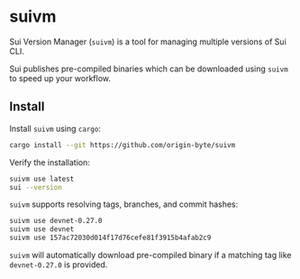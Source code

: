 # suivm

Sui Version Manager (`suivm`) is a tool for managing multiple versions of Sui CLI.

Sui publishes pre-compiled binaries which can be downloaded using `suivm` to speed up your workflow.

## Install

Install `suivm` using `cargo`:

```bash
cargo install --git https://github.com/origin-byte/suivm
```

Verify the installation:

```bash
suivm use latest
sui --version
```

`suivm` supports resolving tags, branches, and commit hashes:

```bash
suivm use devnet-0.27.0
suivm use devnet
suivm use 157ac72030d014f17d76cefe81f3915b4afab2c9
```

`suivm` will automatically download pre-compiled binary if a matching tag like `devnet-0.27.0` is provided.